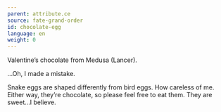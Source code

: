 ```yaml
---
parent: attribute.ce
source: fate-grand-order
id: chocolate-egg
language: en
weight: 0
---
```


Valentine’s chocolate from Medusa (Lancer).

…Oh, I made a mistake.

Snake eggs are shaped differently from bird eggs.
How careless of me.
Either way, they’re chocolate, so please feel free to eat them.
They are sweet…I believe.
